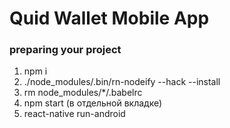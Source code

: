 # Quid Wallet Mobile App

### preparing your project
1. npm i
2. ./node_modules/.bin/rn-nodeify --hack --install
4. rm node_modules/*/.babelrc
5. npm start (в отдельной вкладке)
7. react-native run-android


